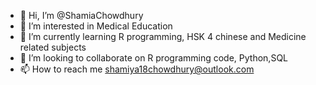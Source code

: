 - 👋 Hi, I’m @ShamiaChowdhury
- 👀 I’m interested in Medical Education
- 🌱 I’m currently learning R programming, HSK 4 chinese and Medicine related subjects
- 💞️ I’m looking to collaborate on R programming code, Python,SQL 
- 📫 How to reach me shamiya18chowdhury@outlook.com

<!---
ShamiaChowdhury/ShamiaChowdhury is a ✨ special ✨ repository because its `README.md` (this file) appears on your GitHub profile.
You can click the Preview link to take a look at your changes.
--->
